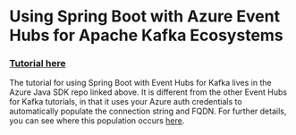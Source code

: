 # Using Spring Boot with Azure Event Hubs for Apache Kafka Ecosystems

### [Tutorial here](https://github.com/Azure/azure-docs-sdk-java/blob/main/docs-ref-conceptual/spring-framework/configure-spring-cloud-stream-binder-java-app-kafka-azure-event-hub.md)

The tutorial for using Spring Boot with Event Hubs for Kafka lives in the Azure Java SDK repo linked above. It is different from the other Event Hubs for Kafka tutorials, in that it uses your Azure auth credentials to automatically populate the connection string and FQDN. For further details, you can see where this population occurs [here](https://github.com/microsoft/spring-cloud-azure/blob/main/spring-cloud-azure-autoconfigure/src/main/java/com/microsoft/azure/spring/cloud/autoconfigure/eventhub/AzureEventHubKafkaAutoConfiguration.java).
